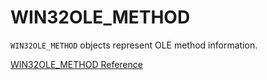 # WIN32OLE_METHOD

`WIN32OLE_METHOD` objects represent OLE method information.

[WIN32OLE_METHOD Reference](https://ruby-doc.org/stdlib-2.6/libdoc/win32ole/rdoc/WIN32OLE_METHOD.html)
